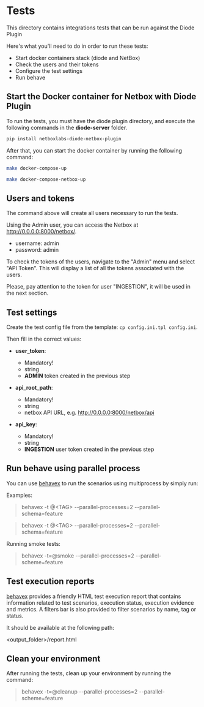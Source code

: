 # Tests

This directory contains integrations tests that can be run against the Diode Plugin

Here's what you'll need to do in order to run these tests:

- Start docker containers stack (diode and NetBox)
- Check the users and their tokens
- Configure the test settings
- Run behave

## Start the Docker container for Netbox with Diode Plugin

To run the tests, you must have the diode plugin directory, and execute the following commands in the **diode-server**
folder.

```bash
pip install netboxlabs-diode-netbox-plugin
```

After that, you can start the docker container by running the following command:

```bash
make docker-compose-up

make docker-compose-netbox-up
```

## Users and tokens

The command above will create all users necessary to run the tests.

Using the Admin user, you can access the Netbox at http://0.0.0.0:8000/netbox/.

- username: admin
- password: admin

To check the tokens of the users, navigate to the "Admin" menu and select "API Token". This will display a list of all
the tokens associated with the users.

Please, pay attention to the token for user "INGESTION", it will be used in the next section.

## Test settings

Create the test config file from the template: `cp config.ini.tpl config.ini`.

Then fill in the correct values:

- **user_token**:
    - Mandatory!
    - string
    - **ADMIN** token created in the previous step

- **api_root_path**:
    - Mandatory!
    - string
    - netbox API URL, e.g. http://0.0.0.0:8000/netbox/api

- **api_key**:
    - Mandatory!
    - string
    - **INGESTION** user token created in the previous step

## Run behave using parallel process

You can use [behavex](https://github.com/hrcorval/behavex) to run the scenarios using multiprocess by simply run:

Examples:

> behavex -t @\<TAG\> --parallel-processes=2 --parallel-schema=feature

> behavex -t @\<TAG\> --parallel-processes=2 --parallel-schema=feature

Running smoke tests:

> behavex -t=@smoke --parallel-processes=2 --parallel-scheme=feature

## Test execution reports

[behavex](https://github.com/hrcorval/behavex) provides a friendly HTML test execution report that contains information
related to test scenarios, execution status, execution evidence and metrics. A filters bar is also provided to filter
scenarios by name, tag or status.

It should be available at the following path:

<output_folder>/report.html

## Clean your environment

After running the tests, clean up your environment by running the command:

> behavex -t=@cleanup --parallel-processes=2 --parallel-scheme=feature